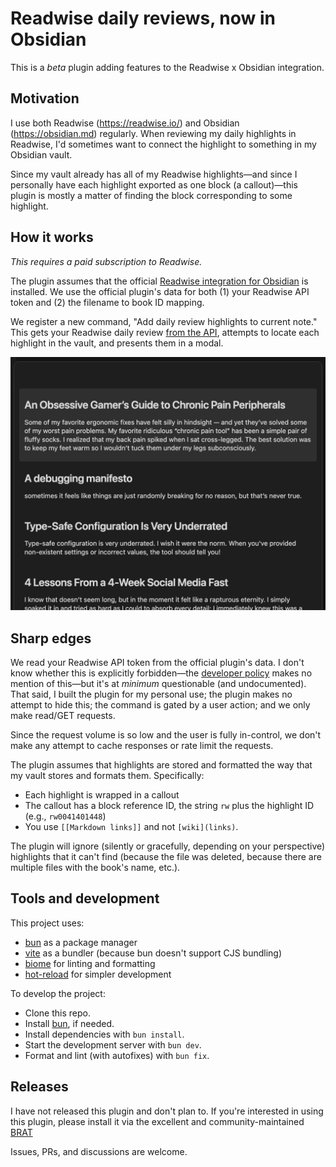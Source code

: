 # Readwise daily reviews, now in Obsidian

This is a _beta_ plugin adding features to the Readwise x Obsidian integration.

## Motivation
I use both Readwise (https://readwise.io/) and Obsidian (https://obsidian.md) regularly.
When reviewing my daily highlights in Readwise, I'd sometimes want to connect the highlight to something in my Obsidian vault.

Since my vault already has all of my Readwise highlights—and since I personally have each highlight exported as one block (a callout)—this plugin is mostly a matter of finding the block corresponding to some highlight.

## How it works
_This requires a paid subscription to Readwise._

The plugin assumes that the official [Readwise integration for Obsidian](https://github.com/readwiseio/obsidian-readwise) is installed.
We use the official plugin's data for both (1) your Readwise API token and (2) the filename to book ID mapping.

We register a new command, "Add daily review highlights to current note."
This gets your Readwise daily review [from the API](https://readwise.io/api_deets#review), attempts to locate each highlight in the vault, and presents them in a modal.

![Screenshot of the modal with each of the review's highlight.](images/example-modal.png)

## Sharp edges
We read your Readwise API token from the official plugin's data.
I don't know whether this is explicitly forbidden—the [developer policy](https://docs.obsidian.md/Developer+policies) makes no mention of this—but it's at _minimum_ questionable (and undocumented).
That said, I built the plugin for my personal use; the plugin makes no attempt to hide this; the command is gated by a user action; and we only make read/GET requests.

Since the request volume is so low and the user is fully in-control, we don't make any attempt to cache responses or rate limit the requests.

The plugin assumes that highlights are stored and formatted the way that my vault stores and formats them.
Specifically:

- Each highlight is wrapped in a callout
- The callout has a block reference ID, the string `rw` plus the highlight ID (e.g., `rw0041401448`)
- You use `[[Markdown links]]` and not `[wiki](links)`.

The plugin will ignore (silently or gracefully, depending on your perspective) highlights that it can't find (because the file was deleted, because there are multiple files with the book's name, etc.).

## Tools and development
This project uses:

- [bun](https://bun.sh/) as a package manager
- [vite](https://vitejs.dev/) as a bundler (because bun doesn't support CJS bundling)
- [biome](https://biomejs.dev/) for linting and formatting
- [hot-reload](https://github.com/pjeby/hot-reload) for simpler development

To develop the project:

- Clone this repo.
- Install [bun](https://bun.sh/), if needed.
- Install dependencies with `bun install`.
- Start the development server with `bun dev`.
- Format and lint (with autofixes) with `bun fix`.

## Releases
I have not released this plugin and don't plan to.
If you're interested in using this plugin, please install it via the excellent and community-maintained [BRAT](https://github.com/TfTHacker/obsidian42-brat)

Issues, PRs, and discussions are welcome.
